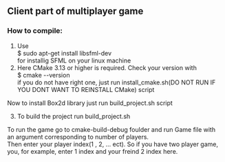 ## Client part of multiplayer game
### How to compile:
1) Use  
$ sudo apt-get install libsfml-dev  
for installig SFML on your linux machine
2) Here CMake 3.13 or higher is required. Check your version with   
$ cmake --version  
if you do not have right one, just run install_cmake.sh(DO NOT RUN IF YOU DONT WANT TO REINSTALL CMake) script

Now to install Box2d library just run build_project.sh script  

3) To build the project run build_project.sh

To run the game go to cmake-build-debug foulder and run Game file with an argument corresponding to number of players.  
Then enter your player index(1 , 2, ... ect). So if you have two player game, you, for example, enter 1 index and your freind 2 index here.
